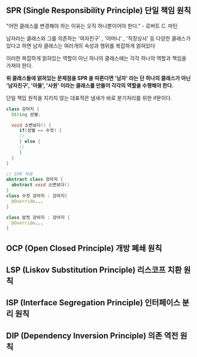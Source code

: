 ## SPR (Single Responsibility Principle) 단일 책임 원칙
"어떤 클래스를 변경해야 하는 이유는 오직 하나뿐이어야 한다." - 로버트 C. 마틴

남자라는 클래스와 그를 의존하는 '여자친구' , '어머니' , '직장상사' 등 다양한 클래스가 있다고 하면 남자 클래스는 여러개의 속성과 행위를 복잡하게 얽혀있다

이러한 복잡하게 얽혀있는 역할이 아닌 하나의 클래스에는 각각 하나의 역할과 책임을 가져야 한다.

**위 클래스들에 얽혀있는 문제점을 SPR 을 따른다면 '남자' 라는 단 하나의 클래스가 아닌 '남자친구', '아들', '사원' 이라는 클래스를 만들어 각각의 역할을 수행해야 한다.**

단일 책임 원칙을 지키지 않는 대표적은 냄새가 바로 분기처리를 위한 if문이다.
```Java
class 강아지 {
  String 성별;

  void 소변보다() {
     if(성별 == 수컷) { 
     //
     } else {
     //
     }
  }
}

// SPR 적용
abstract class 강아지 {
  abstract void 소변보다()
}
class 수컷 강아지 : 강아지{
  @Override...
}

class 암컷 강아지 : 강아지 {
  @Override...
}
```
## OCP (Open Closed Principle) 개방 폐쇄 원칙

## LSP (Liskov Substitution Principle) 리스코프 치환 원칙

## ISP (Interface Segregation Principle) 인터페이스 분리 원칙

## DIP (Dependency Inversion Principle) 의존 역전 원칙